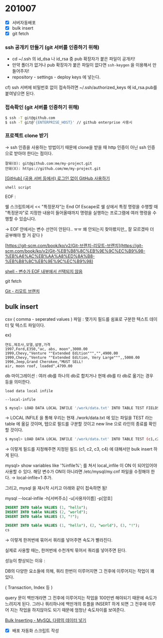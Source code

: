 # 201007

- [x]  서버자동배포
- [x]  bulk insert
- [x]  git fetch

### ssh 공개키 만들기 (git 서버를 인증하기 위해)

- cd ~/.ssh 의 id_dsa 나 id_rsa 중 pub 확장자가 붙은 파일이 공개키!
- 만약 폴더가 없거나 pub 확장자가 붙은 파일이 없다면 `ssh-keygen` 을 이용해서 만들어주자!
- repository - settings - deploy keys 에 넣는다.

cf) ssh 서버에 비밀번호 없이 접속하려면 ~/.ssh/authorized_keys 에 id_rsa.pub를 붙여넣으면 된다. 

### 접속확인 (git 서버를 인증하기 위해)

```bash
$ ssh -T git@github.com
$ ssh -T git@'{ENTERPRISE_HOST}' // github enterprise 사용시 
```

### 프로젝트 clone 받기

→ ssh 인증을 사용하는 방법이기 때문에 clone을 받을 때 http 인증이 아닌 ssh 인증으로 받아야 한다는 점이다.

```
잘돼(O): git@github.com:me/my-project.git
안돼(X): https://github.com/me/my-project.git
```

[[GitHub] (공용 서버 등에서) 로그인 없이 GitHub 사용하기](https://blog.leocat.kr/notes/2017/11/27/github-deploy-key)

`shell script`

EOF : 

쉘 스크립트에서 << "특정문자"는 End Of Escape로 쉘 상에서 특정 명령을 수행할 때 "특정문자"로 지정한 내용이 들어올때까지 명령을 실행하는 프로그램에 여러 명령을 수행할 수 있습니다.

→ EOF 안에서는 변수 선언이 안된다.. ㅠㅠ 왜 안되는지 찾아봤지만,, 잘 모르겠따 더 공부해야 할 거 같다ㅏ 

[https://git-scm.com/book/ko/v2/Git-브랜치-리모트-브랜치](https://git-scm.com/book/ko/v2/Git-%EB%B8%8C%EB%9E%9C%EC%B9%98-%EB%A6%AC%EB%AA%A8%ED%8A%B8-%EB%B8%8C%EB%9E%9C%EC%B9%98)

[shell - 변수가 EOF 내부에서 선택되지 않음](https://stackoverrun.com/ko/q/13023061)

git fetch 

[Git - 리모트 브랜치](https://git-scm.com/book/ko/v2/Git-%EB%B8%8C%EB%9E%9C%EC%B9%98-%EB%A6%AC%EB%AA%A8%ED%8A%B8-%EB%B8%8C%EB%9E%9C%EC%B9%98)

## bulk insert

csv ( comma - seperated values ) 파일 : 몇가지 필드를 쉼표로 구분한 텍스트 데이터 및 텍스트 파일이다.  

ex)

```
연도,제조사,모델,설명,가격
1997,Ford,E350,"ac, abs, moon",3000.00
1999,Chevy,"Venture ""Extended Edition""","",4900.00
1999,Chevy,"Venture ""Extended Edition, Very Large""",,5000.00
1996,Jeep,Grand Cherokee,"MUST SELL!
air, moon roof, loaded",4799.00
```

db 마이그레이션 : 여러 db를 하나의 db로 합치거나 현재 db를 타 db로 옮기는 경우 등을 의미한다. 

`load data local infile`

`--local-infile`

```bash
$ mysql> LOAD DATA LOCAL INFILE '/work/data.txt' INTO TABLE TEST FIELDS TERMINATED BY '\t' LINES TERMINATED BY '\n';
```

→ LOCAL INFILE 을 통해 우리는 현재 ./work/data.txt 에 있는 파일을 TEST 라는 table 에 옮길 것이며, 탭으로 필드를 구분할 것이고 new line 으로 라인의 종료를 확인할 것이다. 

```bash
$ mysql> LOAD DATA LOCAL INFILE '/work/data.txt' INTO TABLE TEST (c1,c2,c3,c4);
```

→ 이렇게 필드를 지정해주면 지정된 필드 (c1, c2, c3, c4) 에 대해서만 bulk insert 하게 된다. 

mysql> show variables like '%infile%'; 를 쳐서 local_infile 이 ON 이 되어있어야 사용할 수 있다. 해당 변수가 ON이 아니라면 /etc/mysql/my.cnf 파일을 수정해야 한다. → local-infile=1  추가. 

그리고, mysql 을 재시작 시키고 아래와 같이 접속하면 됨! 

mysql --local-infile -h[서버주소] -u[사용자이름] -p[암호]

```sql
INSERT INTO table VALUES (1, "hello");
INSERT INTO table VALUES (2, "world");
INSERT INTO table VALUES (3, "!");
```

```sql
INSERT INTO table VALUES (1, "hello"), (2, "world"), (3, "!");
cs
```

→ 이렇게 한꺼번에 묶어서 쿼리를 넣어주면 속도가 빨라진다.

실제로 사용할 때는, 한꺼번에 수천개씩 묶어서 쿼리를 넣어주면 된다. 

성능이 향상되는 이유 :

DB의 다양한 요소들에 의해, 쿼리 한번이 이루어지면 그 전후에 이루어지는 작업이 꽤 있다. 

( Transaction, Index 등 )

query 문이 백만개라면 그 전후에 이루어지는 작업을 100만번 해야되기 때문에 속도가 느려지게 된다. 그러나 쿼리하나에 백만개의 튜플을 INSERT 하게 되면 그 전후에 이루어 지는 작업을 하지않아도 되기 때문에 엄청난 속도차이를 보여준다. 

[Bulk Inserting - MySQL 다량의 데이터 넣기](https://dev.dwer.kr/2020/04/mysql-bulk-inserting.html)

- [x]  배포 자동화 스크립트 작성